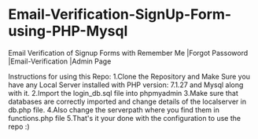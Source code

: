 # Email-Verification-SignUp-Form-using-PHP-Mysql
Email Verification of Signup Forms with Remember Me |Forgot Passoword |Email-Verification |Admin Page

Instructions for using this Repo:
1.Clone the Repository and Make Sure you have any Local Server installed with PHP version: 7.1.27 and Mysql along with it.
2.Import the login_db.sql file into phpmyadmin
3.Make sure that databases are correctly imported and change details of the localserver in db.php file.
4.Also change the serverpath where you find them in functions.php file
5.That's it your done with the configuration to use the repo :)

